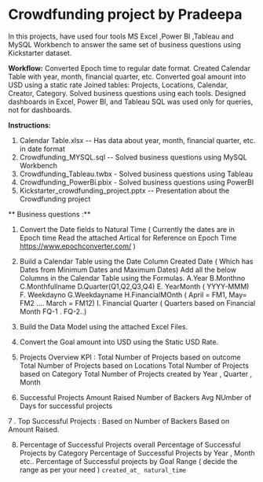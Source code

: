 # Crowdfunding project by Pradeepa 
In this projects, have used four tools MS Excel ,Power BI ,Tableau and MySQL Workbench to answer the same set of business questions using Kickstarter dataset.

**Workflow:**
Converted Epoch time to regular date format.
Created Calendar Table with year, month, financial quarter, etc.
Converted goal amount into USD using a static rate
Joined tables: Projects, Locations, Calendar, Creator, Category.
Solved business questions using each tools.
Designed dashboards in Excel, Power BI, and Tableau
SQL was used only for queries, not for dashboards.

**Instructions:**
1. Calendar Table.xlsx -- Has data about year, month, financial quarter, etc. in date format
2. Crowdfunding_MYSQL.sql -- Solved business questions using MySQL Workbench
3.  Crowdfunding_Tableau.twbx - Solved business questions using Tableau
4.  Crowdfunding_PowerBi.pbix - Solved business questions using PowerBI
5.  Kickstarter_crowdfunding_project.pptx -- Presentation about the Crowdfunding project

** Business questions :**
1. Convert the Date fields to Natural Time ( Currently the dates are in Epoch time Read the attached Artical for Reference on Epoch Time 
             https://www.epochconverter.com/ )
2. Build a Calendar Table using the Date Column Created Date ( Which has Dates from Minimum Dates and Maximum Dates)
  Add all the below Columns in the Calendar Table using the Formulas.
   A.Year
   B.Monthno
   C.Monthfullname
   D.Quarter(Q1,Q2,Q3,Q4)
   E. YearMonth ( YYYY-MMM)
   F. Weekdayno
   G.Weekdayname
   H.FinancialMOnth ( April = FM1, May= FM2  …. March = FM12)
   I. Financial Quarter ( Quarters based on Financial Month FQ-1 . FQ-2..)

3. Build the Data Model using the attached Excel Files.

4. Convert the Goal amount into USD using the Static USD Rate.

5. Projects Overview KPI :
     Total Number of Projects based on outcome 
     Total Number of Projects based on Locations
     Total Number of Projects based on  Category
     Total Number of Projects created by Year , Quarter , Month

6.  Successful Projects
     Amount Raised 
     Number of Backers
     Avg NUmber of Days for successful projects

7 . Top Successful Projects :
    Based on Number of Backers
    Based on Amount Raised.

8. Percentage of Successful Projects overall
   Percentage of Successful Projects  by Category
   Percentage of Successful Projects by Year , Month etc..
   Percentage of Successful projects by Goal Range ( decide the range as per your need )
   `created_at_ natural_time`
 


